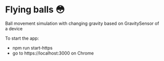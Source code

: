 # Flying balls 😳
 Ball movement simulation with changing gravity based on GravitySensor of a device
 
 To start the app:
 - npm run start-https
 - go to https://localhost:3000 on Chrome
